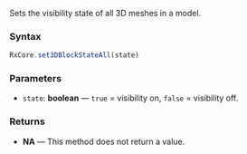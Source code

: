 Sets the visibility state of all 3D meshes in a model.

### Syntax

```typescript
RxCore.set3DBlockStateAll(state)
```

### Parameters

- `state`: **boolean** — `true` = visibility on, `false` = visibility off.

### Returns

- **NA** — This method does not return a value.